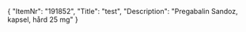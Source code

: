 {
  "ItemNr": "191852",
  "Title": "test",
  "Description": "Pregabalin Sandoz, kapsel, hård 25 mg"
}